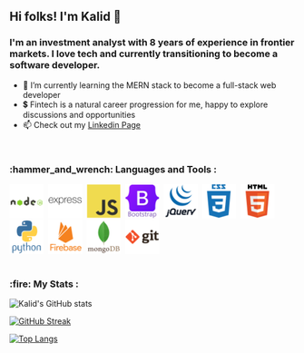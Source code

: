 <div id="header" align="left">
 <h2>Hi folks! I'm Kalid 👋</h2>
<h3>I'm an investment analyst with 8 years of experience in frontier markets. I love tech and currently transitioning to become a software developer. </h3>
</div>

- 🌱 I’m currently learning the MERN stack to become a full-stack web developer
- 💲 Fintech is a natural career progression for me, happy to explore discussions and opportunities
- 📫 Check out my <a href="https://www.linkedin.com/in/kalidjamie/">Linkedin Page</a>

<br/>
<h3>:hammer_and_wrench: Languages and Tools : </h3>
<div>
  <img src="https://github.com/devicons/devicon/blob/master/icons/nodejs/nodejs-original-wordmark.svg" title="NodeJS" alt="NodeJS" width="60" height="60"/>&nbsp;
  <img src="https://github.com/devicons/devicon/blob/master/icons/express/express-original-wordmark.svg" title="Express" alt="Express" width="60" height="60"/>&nbsp;
  <img src="https://github.com/devicons/devicon/blob/master/icons/javascript/javascript-original.svg" title="JavaScript" alt="JavaScript" width="60" height=60"/>&nbsp;
  <img src="https://github.com/devicons/devicon/blob/master/icons/bootstrap/bootstrap-original-wordmark.svg" title="Bootstrap" alt="Bootstrap" width="60" height="60"/>&nbsp;
  <img src="https://github.com/devicons/devicon/blob/master/icons/jquery/jquery-original-wordmark.svg" title="jQuery" alt="jQuery" width="60" height="60"/>&nbsp;
  <img src="https://github.com/devicons/devicon/blob/master/icons/css3/css3-plain-wordmark.svg"  title="CSS3" alt="CSS" width="60" height="60"/>&nbsp;
  <img src="https://github.com/devicons/devicon/blob/master/icons/html5/html5-original-wordmark.svg" title="HTML5" alt="HTML" width="60" height="60"/>&nbsp;
  <img src="https://github.com/devicons/devicon/blob/master/icons/python/python-original-wordmark.svg" title="Firebase" alt="Firebase" width="60" height="60"/>&nbsp;
  <img src="https://github.com/devicons/devicon/blob/master/icons/firebase/firebase-plain-wordmark.svg" title="Firebase" alt="Firebase" width="60" height="60"/>&nbsp;
  <img src="https://github.com/devicons/devicon/blob/master/icons/mongodb/mongodb-original-wordmark.svg" title="MongoDB" alt="MongoDB" width="60" height="60"/>&nbsp;
  <img src="https://github.com/devicons/devicon/blob/master/icons/git/git-original-wordmark.svg" title="Git" **alt="Git" width="60" height="60"/>
</div>

<br/>
<h3>:fire: My Stats : </h3>

![Kalid's GitHub stats](https://github-readme-stats.vercel.app/api?username=kalidjamie21&theme=radical&show_icons=true)

<a href="https://git.io/streak-stats"><img src="https://github-readme-streak-stats.herokuapp.com?user=kalidjamie21&theme=radical" alt="GitHub Streak" /></a>

[![Top Langs](https://github-readme-stats.vercel.app/api/top-langs/?username=kalidjamie21&theme=radical)](https://github.com/anuraghazra/github-readme-stats)
